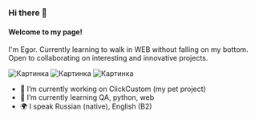 ### Hi there 👋
#### Welcome to my page!
I'm Egor.
Currently learning to walk in WEB without falling on my bottom.
Open to collaborating on interesting and innovative projects.


![Картинка][image1]
![Картинка][image2]
![Картинка][image3]

[image1]: //https://phonoteka.org/uploads/posts/2022-09/1663789307_3-phonoteka-org-p-znachok-telegramma-bez-fona-krasivo-4.png/250x100
[image2]: //placehold.it/200x100
[image3]: //placehold.it/150x100

- 🔭 I’m currently working on ClickCustom (my pet project)
- 🌱 I’m currently learning QA, python, web
- 🌍 I speak Russian (native), English (B2)
